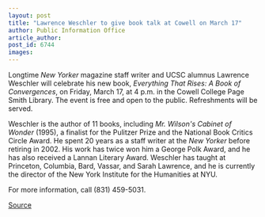 ```yaml
---
layout: post
title: "Lawrence Weschler to give book talk at Cowell on March 17"
author: Public Information Office
article_author: 
post_id: 6744
images:
---
```


<a name="content" id="content"></a>
<p>
  Longtime <i>New Yorker</i> magazine staff writer and UCSC alumnus Lawrence Weschler will celebrate his new book, <i>Everything That Rises: A Book of Convergences</i>, on Friday, March 17, at 4 p.m. in the Cowell College Page Smith Library. The event is free and open to the public. Refreshments will be served.
</p>
<p>
  Weschler is the author of 11 books, including <i>Mr. Wilson's Cabinet of Wonder</i> (1995), a finalist for the Pulitzer Prize and the National Book Critics Circle Award. He spent 20 years as a staff writer at the <i>New Yorker</i> before retiring in 2002. His work has twice won him a George Polk Award, and he has also received a Lannan Literary Award. Weschler has taught at Princeton, Columbia, Bard, Vassar, and Sarah Lawrence, and he is currently the director of the New York Institute for the Humanities at NYU.
</p>
<p>
  For more information, call (831) 459-5031.
</p>
<p><a href="http://www1.ucsc.edu/currents/05-06/03-13/brief-weschler.asp" title="Permalink to brief-weschler">Source</a></p>
